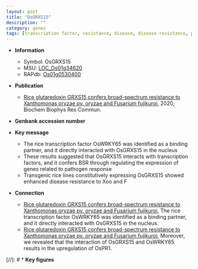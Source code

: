 ```yaml
---
layout: post
title: "OsGRXS15"
description: ""
category: genes
tags: [transcription factor, resistance, disease, disease resistance, pathogen, nucleus,  xoo ]
---
```


* **Information**  
    + Symbol: OsGRXS15  
    + MSU: [LOC_Os01g34620](http://rice.plantbiology.msu.edu/cgi-bin/ORF_infopage.cgi?orf=LOC_Os01g34620)  
    + RAPdb: [Os01g0530400](http://rapdb.dna.affrc.go.jp/viewer/gbrowse_details/irgsp1?name=Os01g0530400)  

* **Publication**  
    + [Rice glutaredoxin GRXS15 confers broad-spectrum resistance to Xanthomonas oryzae pv. oryzae and Fusarium fujikuroi](http://www.ncbi.nlm.nih.gov/pubmed?term=Rice+glutaredoxin+GRXS15+confers+broad-spectrum+resistance+to+Xanthomonas+oryzae+pv.+oryzae+and+Fusarium+fujikuroi%5BTitle%5D), 2020, Biochem Biophys Res Commun.

* **Genbank accession number**  

* **Key message**  
    + The rice transcription factor OsWRKY65 was identified as a binding partner, and it directly interacted with OsGRXS15 in the nucleus
    + These results suggested that OsGRXS15 interacts with transcription factors, and it confers BSR through regulating the expression of genes related to pathogen response
    + Transgenic rice lines constitutively expressing OsGRXS15 showed enhanced disease resistance to Xoo and F

* **Connection**  
    + [Rice glutaredoxin GRXS15 confers broad-spectrum resistance to Xanthomonas oryzae pv. oryzae and Fusarium fujikuroi](http://www.ncbi.nlm.nih.gov/pubmed?term=Rice+glutaredoxin+GRXS15+confers+broad-spectrum+resistance+to+Xanthomonas+oryzae+pv.+oryzae+and+Fusarium+fujikuroi%5BTitle%5D), The rice transcription factor OsWRKY65 was identified as a binding partner, and it directly interacted with OsGRXS15 in the nucleus.
    + [Rice glutaredoxin GRXS15 confers broad-spectrum resistance to Xanthomonas oryzae pv. oryzae and Fusarium fujikuroi](http://www.ncbi.nlm.nih.gov/pubmed?term=Rice+glutaredoxin+GRXS15+confers+broad-spectrum+resistance+to+Xanthomonas+oryzae+pv.+oryzae+and+Fusarium+fujikuroi%5BTitle%5D), Moreover, we revealed that the interaction of OsGRXS15 and OsWRKY65 results in the upregulation of OsPR1.

[//]: # * **Key figures**  


